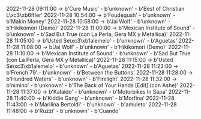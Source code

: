 2022-11-28 09:11:00 -> b'Cure Music' - b'unknown' - b'Best of Christian L\xc3\xb6ffler'
2022-11-28 10:54:00 -> b'Foudeqush' - b'unknown' - b'Makin Money'
2022-11-28 10:58:00 -> b'Jai Wolf' - b'unknown' - b'Hikikomori (Demo)'
2022-11-28 11:00:00 -> b'Mexican Institute of Sound' - b'unknown' - b'Sad But True (con La Perla, Gera MX y Metallica)'
2022-11-28 11:05:00 -> b'Usted Se\xc3\xb1alemelo' - b'unknown' - b'Aguetas'
2022-11-28 11:08:00 -> b'Jai Wolf' - b'unknown' - b'Hikikomori (Demo)'
2022-11-28 11:10:00 -> b'Mexican Institute of Sound' - b'unknown' - b'Sad But True (con La Perla, Gera MX y Metallica)'
2022-11-28 11:15:00 -> b'Usted Se\xc3\xb1alemelo' - b'unknown' - b'Aguetas'
2022-11-28 11:23:00 -> b'French 79' - b'unknown' - b'Between the Buttons'
2022-11-28 11:28:00 -> b'Hundred Waters' - b'unknown' - b'Firelight'
2022-11-28 11:32:00 -> b'nimino' - b'unknown' - b'The Back of Your Hands [Edit] (con Ashe)'
2022-11-28 11:37:00 -> b'Kalaido' - b'unknown' - b'Motorbikes In Sapa'
2022-11-28 11:40:00 -> b'Kiddie Gang' - b'unknown' - b'Morfina'
2022-11-28 11:43:00 -> b'Marilina Bertoldi' - b'unknown' - b'amuleto'
2022-11-28 11:48:00 -> b'Ruzzi' - b'unknown' - b'Cuando'
